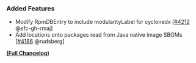 ### Added Features

- Modify RpmDBEntry to include modularityLabel for cyclonedx [[#4212](https://github.com/anchore/syft/pull/4212) @sfc-gh-rmaj]
- Add locations onto packages read from Java native image SBOMs [[#4186](https://github.com/anchore/syft/pull/4186) @rudsberg]

**[(Full Changelog)](https://github.com/anchore/syft/compare/v1.32.0...v1.33.0)**

